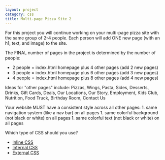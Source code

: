 ```yaml
---
layout: project
category: css
title: Multi-page Pizza Site 2
---
```


For this project you will continue working on your multi-page pizza site with the same group of 2-4 people. Each person will add ONE new page (with an h1, text, and image) to the site.

The FINAL number of pages in the project is determined by the number of people:
  - 2 people = index.html homepage plus 4 other pages (add 2 new pages)
  - 3 people = index.html homepage plus 6 other pages (add 3 new pages)
  - 4 people = index.html homepage plus 8 other pages (add 4 new pages)

Ideas for "other pages" include: Pizzas, Wings, Pasta, Sides, Desserts, Drinks, Gift Cards, Deals, Our Locations, Our Story, Employment, Kids Club, Nutrition, Food Truck, Birthday Room, Contact Us

Your website MUST have a consistent style across all other pages:
      1. same navigation system (like a nav bar) on all pages
      1. same colorful background (not black or white) on all pages
      1. same colorful text (not black or white) on all pages

Which type of CSS should you use?
  -   [Inline CSS](https://www.w3schools.com/html/tryit.asp?filename=tryhtml_css_inline)
  -   [Internal CSS](https://www.w3schools.com/html/tryit.asp?filename=tryhtml_css_internal)
  -   [External CSS](https://www.w3schools.com/html/tryit.asp?filename=tryhtml_css_external)
